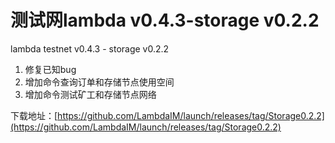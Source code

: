 # 测试网lambda v0.4.3-storage v0.2.2

lambda testnet v0.4.3 - storage v0.2.2

1. 修复已知bug
2. 增加命令查询订单和存储节点使用空间
3. 增加命令测试矿工和存储节点网络

下载地址：[https://github.com/LambdaIM/launch/releases/tag/Storage0.2.2](https://github.com/LambdaIM/launch/releases/tag/Storage0.2.2)
